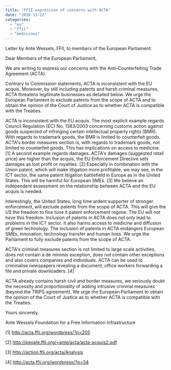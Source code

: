 ```yaml
---
title: "FFII expression of concerns with ACTA"
date: "2010-11-22"
categories: 
  - "eu"
  - "ffii"
  - "medicines"
---
```


Letter by Ante Wessels, FFII, to members of the European Parliament:

Dear Members of the European Parliament,

We are writing to express our concerns with the Anti-Counterfeiting Trade Agreement (ACTA).

Contrary to Commission statements, ACTA is inconsistent with the EU acquis. Moreover, by still including patents and harsh criminal measures, ACTA threatens legitimate businesses as detailed below. We urge the European Parliament to exclude patents from the scope of ACTA and to obtain the opinion of the Court of Justice as to whether ACTA is compatible with the Treaties.

ACTA is inconsistent with the EU acquis. The most explicit example regards Council Regulation (EC) No. 1383/2003 concerning customs action against goods suspected of infringing certain intellectual property rights (BMR). With regards to trademark goods, the BMR is limited to counterfeit goods. ACTA's border measures section is, with regards to trademark goods, not limited to counterfeit goods. This has implications on access to medicine. \[1\] A second example regards damages. ACTA's damages (suggested retail price) are higher than the acquis, the EU Enforcement Directive sets damages as lost profit or royalties. \[2\] Especially in combination with the Union patent, which will make litigation more profitable, we may see, in the ICT sector, the same patent litigation battlefield in Europe as in the United States. This will be harmful for European SMEs. \[3\] We believe an independent assessment on the relationship between ACTA and the EU acquis is needed.

Interestingly, the United States, long time ardent supporter of stronger enforcement, will exclude patents from the scope of ACTA. This will give the US the freedom to fine tune it patent enforcement regime. The EU will not have this freedom. Inclusion of patents in ACTA does not only lead to problems in the ICT sector. It also harms access to medicine and diffusion of green technology. The inclusion of patents in ACTA endangers European SMEs, innovation, technology transfer and human lives. We urge the Parliament to fully exclude patents from the scope of ACTA.

ACTA's criminal measures section is not limited to large scale activities, does not contain a de minimis exception, does not contain other exceptions and also covers companies and individuals. ACTA can be used to criminalise newspapers revealing a document, office workers forwarding a file and private downloaders. \[4\]

ACTA already contains harsh civil and border measures, we seriously doubt the necessity and proportionality of adding intrusive criminal measures (beyond the TRIPS agreement). We urge the European Parliament to obtain the opinion of the Court of Justice as to whether ACTA is compatible with the Treaties.

Yours sincerely,

Ante Wessels Foundation for a Free Information Infrastructure

\[1\] http://acta.ffii.org/wordpress/?p=205

\[2\] http://people.ffii.org/~ante/acta/acta-acquis2.pdf

\[3\] http://action.ffii.org/acta/Analysis

\[4\] http://acta.ffii.org/wordpress/?p=34
